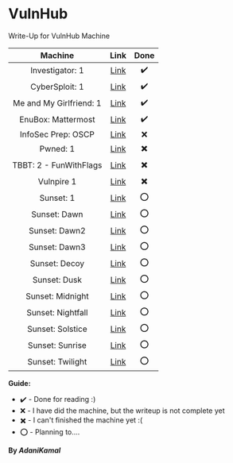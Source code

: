 # VulnHub

Write-Up for VulnHub Machine

|        Machine          |                             Link                                  |       Done        |
| :---------------------: |:-----------------------------------------------------------------:|:-----------------:|
| Investigator: 1         | [Link](https://www.vulnhub.com/entry/investigator-1,504/#)        | :heavy_check_mark:|
| CyberSploit: 1          | [Link](https://www.vulnhub.com/entry/cybersploit-1,506/)          | :heavy_check_mark:|
| Me and My Girlfriend: 1 | [Link](https://www.vulnhub.com/entry/me-and-my-girlfriend-1,409/) | :heavy_check_mark:|
| EnuBox: Mattermost      | [Link](https://www.vulnhub.com/entry/enubox-mattermost,414/)      | :heavy_check_mark:|
| InfoSec Prep: OSCP      | [Link](https://www.vulnhub.com/entry/infosec-prep-oscp,508/)      | :x:|
| Pwned: 1                | [Link](https://www.vulnhub.com/entry/pwned-1,507/)                | :heavy_multiplication_x:|
| TBBT: 2 - FunWithFlags  | [Link](https://www.vulnhub.com/entry/tbbt-2-funwithflags,461/)    | :heavy_multiplication_x:|
| Vulnpire 1              | [Link](https://www.vulnhub.com/entry/vulnpire-1,441/)             | :heavy_multiplication_x:|
| Sunset: 1               | [Link](https://www.vulnhub.com/entry/sunset-1,339/)               | :o:|
| Sunset: Dawn            | [Link](https://www.vulnhub.com/entry/sunset-dawn,341/)            | :o:|
| Sunset: Dawn2           | [Link](https://www.vulnhub.com/entry/sunset-dawn2,424/)           | :o:|
| Sunset: Dawn3           | [Link](https://www.vulnhub.com/entry/sunset-dawn3,436/)           | :o:|
| Sunset: Decoy           | [Link](https://www.vulnhub.com/entry/sunset-decoy,505/)           | :o:|
| Sunset: Dusk            | [Link](https://www.vulnhub.com/entry/sunset-dusk,404/)            | :o:|
| Sunset: Midnight        | [Link](https://www.vulnhub.com/entry/sunset-midnight,517/)        | :o:|
| Sunset: Nightfall       | [Link](https://www.vulnhub.com/entry/sunset-nightfall,355/)       | :o:|
| Sunset: Solstice        | [Link](https://www.vulnhub.com/entry/sunset-solstice,499/)        | :o:|
| Sunset: Sunrise         | [Link](https://www.vulnhub.com/entry/sunset-sunrise,406/)         | :o:|
| Sunset: Twilight        | [Link](https://www.vulnhub.com/entry/sunset-twilight,512/)        | :o:|

**Guide:**

* :heavy_check_mark: - Done for reading :)
* :x: - I have did the machine, but the writeup is not complete yet
* :heavy_multiplication_x: - I can't finished the machine yet :(
* :o: - Planning to.... 


**By _AdaniKamal_**
